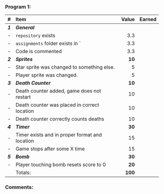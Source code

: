 ### Program 1:

|    #    |                      Item                      |  Value  | Earned |
| :------ | :--------------------------------------------- | ------: | ------ |
| ***1*** | ***General***                                  |         |        |
| -       | `repository`  exists                           |     3.3 |        |
| -       | `assignments` folder exists in `               |     3.3 |        |
| -       | Code is commented                              |     3.3 |        |
| ***2*** | ***Sprites***                                  |  **10** |        |
| -       | Star sprite was changed to something else.     |       5 |        |
| -       | Player sprite was changed.                     |       5 |        |
| ***3*** | ***Death Counter***                            |  **10** |        |
| -       | Death counter added, game does not restart     |      10 |        |
| -       | Death counter was placed in correct location   |      10 |        |
| -       | Death counter correctly counts deaths          |      10 |        |
| ***4*** | ***Timer***                                    |  **30** |        |
| -       | Timer exists and in proper format and location |      15 |        |
| -       | Game stops after some X time                   |      15 |        |
| ***5*** | ***Bomb***                                     |  **30** |        |
| -       | Player touching bomb resets score to 0         |  **20** |        |
|         | Totals:                                        | **100** |        |

### Comments:
```

```

[1]: http://f.cl.ly/items/3E231i211n2E042B1U3K/right.png  "Correct"
[2]: http://f.cl.ly/items/2X473C1Q1F2x3S1E4231/wrong.gif  "Incorrect"
[3]: http://f.cl.ly/items/1A0d2Q1J1N1u0C3g0C1s/null.gif  "Errors"
